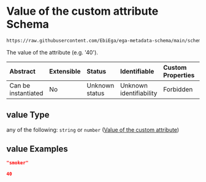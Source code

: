 # Value of the custom attribute Schema

```txt
https://raw.githubusercontent.com/EbiEga/ega-metadata-schema/main/schemas/EGA.common-definitions.json#/definitions/customAttribute/properties/value
```

The value of the attribute (e.g. '40').

| Abstract            | Extensible | Status         | Identifiable            | Custom Properties | Additional Properties | Access Restrictions | Defined In                                                                                           |
| :------------------ | :--------- | :------------- | :---------------------- | :---------------- | :-------------------- | :------------------ | :--------------------------------------------------------------------------------------------------- |
| Can be instantiated | No         | Unknown status | Unknown identifiability | Forbidden         | Allowed               | none                | [EGA.common-definitions.json\*](../../../schemas/EGA.common-definitions.json "open original schema") |

## value Type

any of the following: `string` or `number` ([Value of the custom attribute](ega-12-definitions-custom-attribute-of-an-object-properties-value-of-the-custom-attribute.md))

## value Examples

```json
"smoker"
```

```json
40
```
